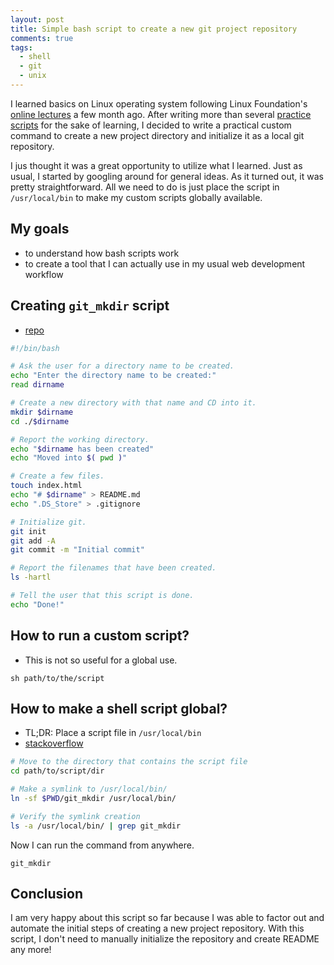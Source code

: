 ```yaml
---
layout: post
title: Simple bash script to create a new git project repository
comments: true
tags:
  - shell
  - git
  - unix
---
```


I learned basics on Linux operating system following Linux Foundation's [online lectures](https://www.edx.org/course/introduction-linux-linuxfoundationx-lfs101x-0) a few month ago. After writing more than several [practice scripts](https://github.com/mnishiguchi/linux_and_git_notebook/tree/master/bin)
for the sake of learning, I decided to write a practical custom command to create a new project directory and initialize it as a local git repository.

I jus thought it was a great opportunity to utilize what I learned. Just as usual, I started by googling around for general ideas. As it turned out, it was pretty straightforward. All we need to do is just place the script in `/usr/local/bin` to make my custom scripts globally available.

## My goals

- to understand how bash scripts work
- to create a tool that I can actually use in my usual web development workflow

## Creating `git_mkdir` script

- [repo](https://github.com/mnishiguchi/git_mkdir)

```bash
#!/bin/bash

# Ask the user for a directory name to be created.
echo "Enter the directory name to be created:"
read dirname

# Create a new directory with that name and CD into it.
mkdir $dirname
cd ./$dirname

# Report the working directory.
echo "$dirname has been created"
echo "Moved into $( pwd )"

# Create a few files.
touch index.html
echo "# $dirname" > README.md
echo ".DS_Store" > .gitignore

# Initialize git.
git init
git add -A
git commit -m "Initial commit"

# Report the filenames that have been created.
ls -hartl

# Tell the user that this script is done.
echo "Done!"
```

## How to run a custom script?

- This is not so useful for a global use.

```
sh path/to/the/script
```

## How to make a shell script global?

- TL;DR: Place a script file in `/usr/local/bin`
- [stackoverflow](https://stackoverflow.com/questions/3560326/how-to-make-a-shell-script-global)

```sh
# Move to the directory that contains the script file
cd path/to/script/dir

# Make a symlink to /usr/local/bin/
ln -sf $PWD/git_mkdir /usr/local/bin/

# Verify the symlink creation
ls -a /usr/local/bin/ | grep git_mkdir
```

Now I can run the command from anywhere.

```
git_mkdir
```

## Conclusion

I am very happy about this script so far because I was able to factor out and automate the initial steps of creating a new project repository. With this script, I don't need to manually initialize the repository and create README any more!
